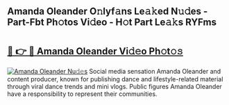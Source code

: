 ## Amanda Oleander O𝚗lyf𝚊ns Le𝚊𝚔ed N𝚞𝚍es - Part-Fbt Ph𝚘tos Vi𝚍eo - H𝚘t Part Le𝚊𝚔s RYFms

# <h2><a href="http://hf1y3sm.feru.top/?c=Amanda+Oleander">🔗 👉 🔴 Amanda Oleander Vi𝚍𝚎o Ph𝚘t𝚘𝚜</a></h2>

[![Amanda Oleander Nu𝚍𝚎s](https://i.imgur.com/0TWrTi3.gif)](http://hf1y3sm.feru.top/?c=Amanda+Oleander)
Social media sensation Amanda Oleander and content producer, known for publishing dance and lifestyle-related material through viral dance trends and mini vlogs. Public figures Amanda Oleander have a responsibility to represent their communities. 
